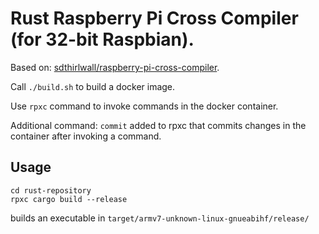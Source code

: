 Rust Raspberry Pi Cross Compiler (for 32-bit Raspbian).
=======================================================

Based on: [sdthirlwall/raspberry-pi-cross-compiler](https://github.com/sdt/docker-raspberry-pi-cross-compiler).

Call `./build.sh` to build a docker image.

Use `rpxc` command to invoke commands in the docker container.

Additional command: `commit` added to rpxc that commits changes in the container after invoking a command.


Usage
-----

```
cd rust-repository
rpxc cargo build --release
```

builds an executable in `target/armv7-unknown-linux-gnueabihf/release/`
